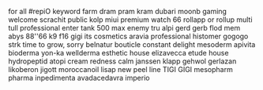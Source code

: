 for all #repiO keyword
farm dram pram kram
dubari moonb gaming
welcome scrachit
public kolp
miui premium
watch 66
rollapp
or rollup
multi tull professional
enter
tank 500 max
enemy
tru
alpi
gerd gerb
flod
mem
abys
88''66
k9
f16
gigi its cosmetics
aravia professional
histomer
gogogo strk
time to grow, sorry
belnatur
bouticle
constant delight
mesoderm
apivita
bioderma
yon-ka
wellderma
esthetic house
elizavecca
etude house
hydropeptid
atopi cream redness calm
janssen
klapp
gehwol gerlazan
likoberon
jigott
moroccanoil
lisap
new peel line
TIGI GIGI
mesopharm pharma
inpedimenta avadacedavra imperio
